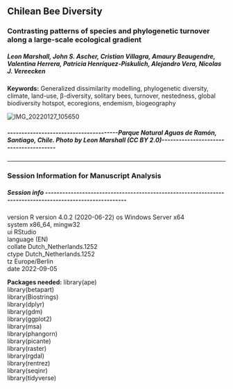 ## Chilean Bee Diversity

### Contrasting patterns of species and phylogenetic turnover along a large-scale ecological gradient 

##### Leon Marshall, John S. Ascher, Cristian Villagra, Amaury Beaugendre, Valentina Herrera, Patricia Henríquez-Piskulich, Alejandro Vera, Nicolas J. Vereecken

 **Keywords:** Generalized dissimilarity modelling, phylogenetic diversity, climate, land-use, β-diversity, solitary bees, turnover, nestedness, global biodiversity hotspot, ecoregions, endemism, biogeography
 
![IMG_20220127_105650](https://user-images.githubusercontent.com/33490288/188571470-752677ee-0e22-41e0-875b-d815d9c1849d.jpg)
#####   ---------------------------------------Parque Natural Aguas de Ramón, Santiago, Chile. Photo by Leon Marshall (CC BY 2.0)---------------------------------------


 ----------------------------------------------------------------------------------------------------------------------------------------------------------------------


### Session Information for Manuscript Analysis

##### Session info ---------------------------------------------------------------------------------------------------------
                     
 version  R version 4.0.2 (2020-06-22)
 os       Windows Server x64          
 system   x86_64, mingw32             
 ui       RStudio                     
 language (EN)                        
 collate  Dutch_Netherlands.1252      
 ctype    Dutch_Netherlands.1252      
 tz       Europe/Berlin               
 date     2022-09-05

**Packages needed:** 
library(ape)  
library(betapart)  
library(Biostrings)  
library(dplyr)  
library(gdm)  
library(ggplot2)  
library(msa)  
library(phangorn)  
library(picante)  
library(raster)  
library(rgdal)  
library(rentrez)  
library(seqinr)  
library(tidyverse)  

